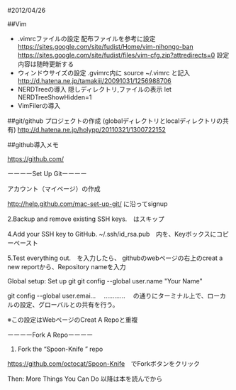 #2012/04/26

##Vim
+ .vimrcファイルの設定
配布ファイルを参考に設定
<https://sites.google.com/site/fudist/Home/vim-nihongo-ban>
<https://sites.google.com/site/fudist/files/vim-cfg.zip?attredirects=0>
設定内容は随時更新する
+ ウィンドウサイズの設定
.gvimrc内に
source ~/.vimrc と記入
<http://d.hatena.ne.jp/tamakiii/20091031/1256988706>
+ NERDTreeの導入
隠しディレクトリ,ファイルの表示
let NERDTreeShowHidden=1
+ VimFilerの導入

##git/github
プロジェクトの作成
(globalディレクトリとlocalディレクトリの共有)
<http://d.hatena.ne.jp/holypp/20110321/1300722152>


##github導入メモ

<https://github.com/>

ーーーーSet Up Gitーーーー

アカウント（マイページ）の作成

http://help.github.com/mac-set-up-git/ に沿ってsignup


2.Backup and remove existing SSH keys.　はスキップ

4.Add your SSH key to GitHub.
~/.ssh/id_rsa.pub　内を、Keyボックスにコピーペースト


5.Test everything out.　を入力したら、
githubのwebページの右上のcreat a new reportから、Repository nameを入力


Global setup:
 Set up 
git
  git config --global user.name "Your Name"
  
git config --global user.emai…
　…………
　の通りにターミナル上で、ローカルの設定、グローバルとの共有を行う。

※この設定はWebページのCreat A Repoと重複

ーーーーFork A Repoーーーー

1. Fork the “Spoon-Knife ” repo

<https://github.com/octocat/Spoon-Knife>　でForkボタンをクリック


Then: More Things You Can Do 
以降は本を読んでから

